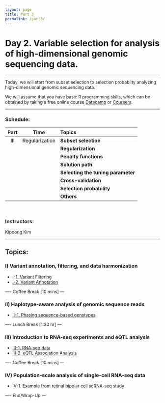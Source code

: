 ```yaml
---
layout: page
title: Part 3
permalink: /part3/
---
```



# Day 2. Variable selection for analysis of high-dimensional genomic sequencing data.

---

Today, we will start from subset selection to selection probabilty analyzing
high-dimensional genomic sequencing data.

We will assume that you have basic R programming skills, which can be obtained
by taking a free online course
[Datacamp](https://www.datacamp.com/courses/free-introduction-to-r) or
[Coursera](https://www.coursera.org/courses?query=r%20programming).

---

### Schedule:

| Part    | Time              | Topics                             |
| :-----: |   :--------------:| :-----------------------           |
| III     | Regularization    | **Subset selection**               |
|         |                   | **Regularization**                 |
|         |                   | **Penalty functions**              |
|         |                   | **Solution path**                  |
|         |                   | **Selecting the tuning parameter** |
|         |                   | **Cross-validation**               |
|         |                   | **Selection probability**          |
|         |                   | **Others**                         |

<br>

### Instructors:

Kipoong Kim

---

## Topics:

### I) Variant annotation, filtering, and data harmonization
- [I-1. Variant Filtering](../class-material/day2-filtering.html)
- [I-2. Variant Annotation](../class-material/day2-annotation.html)

—- Coffee Break [10 mins] —

### II) Haplotype-aware analysis of genomic sequence reads
- [II-1. Phasing sequence-based genotypes](../class-material/day2-phasing.html)

—- Lunch Break [1:30 hr] —

### III) Introduction to RNA-seq experiments and eQTL analysis
- [III-1. RNA-seq data](../class-material/day2-geuvadis)
- [III-2. eQTL Association Analysis](../class-material/day2-eqtl)

—- Coffee Break [10 mins] —

### IV) Population-scale analysis of single-cell RNA-seq data
- [IV-1. Example from retinal bipolar cell scRNA-seq study](../class-material/day2-single-cell.html)

—- End/Wrap-Up —

<br>

<!-- [Gene expression -->
<!-- table](../class-material/GTEx_Analysis_v6p_RNA-seq_RNA-SeQCv1.1.8_gene_median_rpkm.gct.gz) -->

<!--- files dont exist yet...
[Slides-2.1]()
[Slides-2.2]()
-->
